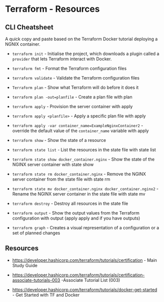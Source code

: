 # Terraform - Resources

## CLI Cheatsheet

A quick copy and paste based on the Terraform Docker tutorial deploying a NGNIX container.

* `terraform init` - Initialise the project, which downloads a plugin called a `provider` that lets Terraform interact with Docker.

* `terraform fmt` - Format the Terraform configuration files
* `terraform validate` - Validate the Terraform configuration files
* `Terraform plan` - Show what Terraform will do before it does it
* `terraform plan -out=planfile` - Create a plan file with plan

* `terraform apply` - Provision the server container with apply
* `terraform apply <planfile>` - Apply a specific plan file with apply
* `terraform apply -var container_name=ExampleNginxContainer2` - override the default value of the `container_name` variable with apply

* `terraform show` - Show the state of a resource
* `terraform state list` - List the resources in the state file with state list
* `terraform state show docker_container.nginx` - Show the state of the NGINX server container with state show
* `terraform state rm docker_container.nginx` - Remove the NGINX server container from the state file with state rm
* `terraform state mv docker_container.nginx docker_container.nginx2` - Rename the NGINX server container in the state file with state mv

* `terraform destroy` - Destroy all resources in the state file

* `terraform output` - Show the output values from the Terraform configuration with output (apply apply and if you have outputs)
* `terraform graph` - Creates a visual representation of a configuration or a set of planned changes

## Resources

* https://developer.hashicorp.com/terraform/tutorials/certification - Main Study Guide

* https://developer.hashicorp.com/terraform/tutorials/certification-associate-tutorials-003 -Associate Tutorial List (003)

* https://developer.hashicorp.com/terraform/tutorials/docker-get-started - Get Started with TF and Docker